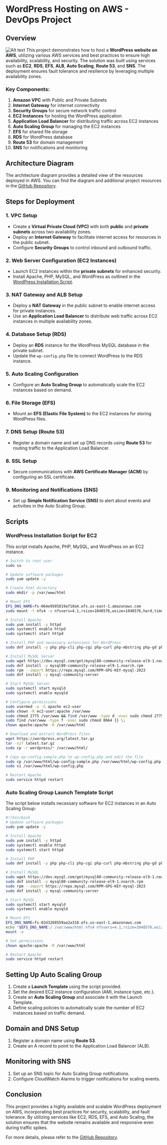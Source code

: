 # WordPress Hosting on AWS - DevOps Project
## Overview
![Alt text](/2._Host_a_WordPress_Website_on_AWS.png)
This project demonstrates how to host a **WordPress website on AWS**, utilizing various AWS services and best practices to ensure high availability, scalability, and security. The solution was built using services such as **EC2**, **RDS**, **EFS**, **ALB**, **Auto Scaling**, **Route 53**, and **SNS**. The deployment ensures fault tolerance and resilience by leveraging multiple availability zones.

### Key Components:
1. **Amazon VPC** with Public and Private Subnets
2. **Internet Gateway** for internet connectivity
3. **Security Groups** for secure network traffic control
4. **EC2 Instances** for hosting the WordPress application
5. **Application Load Balancer** for distributing traffic across EC2 instances
6. **Auto Scaling Group** for managing the EC2 instances
7. **EFS** for shared file storage
8. **RDS** for WordPress database
9. **Route 53** for domain management
10. **SNS** for notifications and monitoring

## Architecture Diagram

The architecture diagram provides a detailed view of the resources deployed in AWS. You can find the diagram and additional project resources in the [GitHub Repository](https://github.com/your-repository-link).

## Steps for Deployment

### 1. **VPC Setup**
   - Create a **Virtual Private Cloud (VPC)** with both **public** and **private subnets** across two availability zones.
   - Deploy an **Internet Gateway** to facilitate internet access for resources in the public subnet.
   - Configure **Security Groups** to control inbound and outbound traffic.

### 2. **Web Server Configuration (EC2 Instances)**
   - Launch EC2 instances within the **private subnets** for enhanced security.
   - Install Apache, PHP, MySQL, and WordPress as outlined in the [WordPress Installation Script](#WordPress-Installation-Script).

### 3. **NAT Gateway and ALB Setup**
   - Deploy a **NAT Gateway** in the public subnet to enable internet access for private instances.
   - Use an **Application Load Balancer** to distribute web traffic across EC2 instances in multiple availability zones.

### 4. **Database Setup (RDS)**
   - Deploy an **RDS** instance for the WordPress MySQL database in the private subnet.
   - Update the `wp-config.php` file to connect WordPress to the RDS instance.

### 5. **Auto Scaling Configuration**
   - Configure an **Auto Scaling Group** to automatically scale the EC2 instances based on demand.

### 6. **File Storage (EFS)**
   - Mount an **EFS (Elastic File System)** to the EC2 instances for storing WordPress files.

### 7. **DNS Setup (Route 53)**
   - Register a domain name and set up DNS records using **Route 53** for routing traffic to the Application Load Balancer.

### 8. **SSL Setup**
   - Secure communications with **AWS Certificate Manager (ACM)** by configuring an SSL certificate.

### 9. **Monitoring and Notifications (SNS)**
   - Set up **Simple Notification Service (SNS)** to alert about events and activities in the Auto Scaling Group.

## Scripts

### WordPress Installation Script for EC2

This script installs Apache, PHP, MySQL, and WordPress on an EC2 instance.

```bash
# Switch to root user
sudo su

# Update software packages
sudo yum update -y

# Create html directory
sudo mkdir -p /var/www/html

# Mount EFS
EFS_DNS_NAME=fs-064e9505819af10a4.efs.us-east-1.amazonaws.com
sudo mount -t nfs4 -o nfsvers=4.1,rsize=1048576,wsize=1048576,hard,timeo=600,retrans=2,noresvport "$EFS_DNS_NAME":/ /var/www/html

# Install Apache
sudo yum install -y httpd
sudo systemctl enable httpd
sudo systemctl start httpd

# Install PHP and necessary extensions for WordPress
sudo dnf install -y php php-cli php-cgi php-curl php-mbstring php-gd php-mysqlnd php-gettext php-json php-xml php-fpm php-intl php-zip php-bcmath php-ctype php-fileinfo php-openssl php-pdo php-tokenizer

# Install MySQL Server
sudo wget https://dev.mysql.com/get/mysql80-community-release-el9-1.noarch.rpm
sudo dnf install -y mysql80-community-release-el9-1.noarch.rpm
sudo rpm --import https://repo.mysql.com/RPM-GPG-KEY-mysql-2023
sudo dnf install -y mysql-community-server

# Start MySQL Server
sudo systemctl start mysqld
sudo systemctl enable mysqld

# Configure permissions
sudo usermod -a -G apache ec2-user
sudo chown -R ec2-user:apache /var/www
sudo chmod 2775 /var/www && find /var/www -type d -exec sudo chmod 2775 {} \;
sudo find /var/www -type f -exec sudo chmod 0664 {} \;
chown apache:apache -R /var/www/html

# Download and extract WordPress files
wget https://wordpress.org/latest.tar.gz
tar -xzf latest.tar.gz
sudo cp -r wordpress/* /var/www/html/

# Copy wp-config-sample.php to wp-config.php and edit the file
sudo cp /var/www/html/wp-config-sample.php /var/www/html/wp-config.php
sudo vi /var/www/html/wp-config.php

# Restart Apache
sudo service httpd restart
```

### Auto Scaling Group Launch Template Script

The script below installs necessary software for EC2 instances in an Auto Scaling Group:

```bash
#!/bin/bash
# Update software packages
sudo yum update -y

# Install Apache
sudo yum install -y httpd
sudo systemctl enable httpd
sudo systemctl start httpd

# Install PHP
sudo dnf install -y php php-cli php-cgi php-curl php-mbstring php-gd php-mysqlnd php-gettext php-json php-xml php-fpm php-intl php-zip php-bcmath php-ctype php-fileinfo php-openssl php-pdo php-tokenizer

# Install MySQL
sudo wget https://dev.mysql.com/get/mysql80-community-release-el9-1.noarch.rpm
sudo dnf install -y mysql80-community-release-el9-1.noarch.rpm
sudo rpm --import https://repo.mysql.com/RPM-GPG-KEY-mysql-2023
sudo dnf install -y mysql-community-server

# Start MySQL
sudo systemctl start mysqld
sudo systemctl enable mysqld

# Mount EFS
EFS_DNS_NAME=fs-02d3268559aa2a318.efs.us-east-1.amazonaws.com
echo "$EFS_DNS_NAME:/ /var/www/html nfs4 nfsvers=4.1,rsize=1048576,wsize=1048576,hard,timeo=600,retrans=2 0 0" >> /etc/fstab
mount -a

# Set permissions
chown apache:apache -R /var/www/html

# Restart Apache
sudo service httpd restart
```

## Setting Up Auto Scaling Group

1. Create a **Launch Template** using the script provided.
2. Set the desired EC2 instance configuration (AMI, instance type, etc.).
3. Create an **Auto Scaling Group** and associate it with the Launch Template.
4. Define scaling policies to automatically scale the number of EC2 instances based on traffic demand.

## Domain and DNS Setup

1. Register a domain name using **Route 53**.
2. Create an A record to point to the Application Load Balancer (ALB).

## Monitoring with SNS

1. Set up an SNS topic for Auto Scaling Group notifications.
2. Configure CloudWatch Alarms to trigger notifications for scaling events.

## Conclusion

This project provides a highly available and scalable WordPress deployment on AWS, incorporating best practices for security, scalability, and fault tolerance. By utilizing services like EC2, RDS, EFS, and Auto Scaling, the solution ensures that the website remains available and responsive even during traffic spikes.

For more details, please refer to the [GitHub Repository](https://github.com/your-repository-link).
